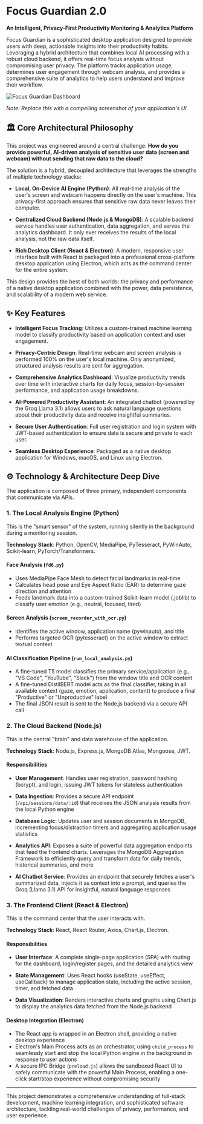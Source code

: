 # Focus Guardian 2.0

**An Intelligent, Privacy-First Productivity Monitoring & Analytics Platform**

Focus Guardian is a sophisticated desktop application designed to provide users with deep, actionable insights into their productivity habits. Leveraging a hybrid architecture that combines local AI processing with a robust cloud backend, it offers real-time focus analysis without compromising user privacy. The platform tracks application usage, determines user engagement through webcam analysis, and provides a comprehensive suite of analytics to help users understand and improve their workflow.

![Focus Guardian Dashboard](INSERT_YOUR_BEST_SCREENSHOT_HERE_e.g.,_Dashboard_or_Analytics.png)

*Note: Replace this with a compelling screenshot of your application's UI*

## 🏛️ Core Architectural Philosophy

This project was engineered around a central challenge: **How do you provide powerful, AI-driven analysis of sensitive user data (screen and webcam) without sending that raw data to the cloud?**

The solution is a hybrid, decoupled architecture that leverages the strengths of multiple technology stacks:

- **Local, On-Device AI Engine (Python)**: All real-time analysis of the user's screen and webcam happens directly on the user's machine. This privacy-first approach ensures that sensitive raw data never leaves their computer.

- **Centralized Cloud Backend (Node.js & MongoDB)**: A scalable backend service handles user authentication, data aggregation, and serves the analytics dashboard. It only ever receives the results of the local analysis, not the raw data itself.

- **Rich Desktop Client (React & Electron)**: A modern, responsive user interface built with React is packaged into a professional cross-platform desktop application using Electron, which acts as the command center for the entire system.

This design provides the best of both worlds: the privacy and performance of a native desktop application combined with the power, data persistence, and scalability of a modern web service.

## ✨ Key Features

- **Intelligent Focus Tracking**: Utilizes a custom-trained machine learning model to classify productivity based on application context and user engagement.

- **Privacy-Centric Design**: Real-time webcam and screen analysis is performed 100% on the user's local machine. Only anonymized, structured analysis results are sent for aggregation.

- **Comprehensive Analytics Dashboard**: Visualize productivity trends over time with interactive charts for daily focus, session-by-session performance, and application usage breakdowns.

- **AI-Powered Productivity Assistant**: An integrated chatbot (powered by the Groq Llama 3.1) allows users to ask natural language questions about their productivity data and receive insightful summaries.

- **Secure User Authentication**: Full user registration and login system with JWT-based authentication to ensure data is secure and private to each user.

- **Seamless Desktop Experience**: Packaged as a native desktop application for Windows, macOS, and Linux using Electron.

## ⚙️ Technology & Architecture Deep Dive

The application is composed of three primary, independent components that communicate via APIs.

### 1. The Local Analysis Engine (Python)

This is the "smart sensor" of the system, running silently in the background during a monitoring session.

**Technology Stack**: Python, OpenCV, MediaPipe, PyTesseract, PyWinAuto, Scikit-learn, PyTorch/Transformers.

#### Face Analysis (`fd6.py`)
- Uses MediaPipe Face Mesh to detect facial landmarks in real-time
- Calculates head pose and Eye Aspect Ratio (EAR) to determine gaze direction and attention
- Feeds landmark data into a custom-trained Scikit-learn model (.joblib) to classify user emotion (e.g., neutral, focused, tired)

#### Screen Analysis (`screen_recorder_with_ocr.py`)
- Identifies the active window, application name (pywinauto), and title
- Performs targeted OCR (pytesseract) on the active window to extract textual context

#### AI Classification Pipeline (`run_local_analysis.py`)
- A fine-tuned T5 model classifies the primary service/application (e.g., "VS Code", "YouTube", "Slack") from the window title and OCR content
- A fine-tuned DistilBERT model acts as the final classifier, taking in all available context (gaze, emotion, application, content) to produce a final "Productive" or "Unproductive" label
- The final JSON result is sent to the Node.js backend via a secure API call

### 2. The Cloud Backend (Node.js)

This is the central "brain" and data warehouse of the application.

**Technology Stack**: Node.js, Express.js, MongoDB Atlas, Mongoose, JWT.

#### Responsibilities

- **User Management**: Handles user registration, password hashing (bcrypt), and login, issuing JWT tokens for stateless authentication

- **Data Ingestion**: Provides a secure API endpoint (`/api/sessions/data/:id`) that receives the JSON analysis results from the local Python engine

- **Database Logic**: Updates user and session documents in MongoDB, incrementing focus/distraction timers and aggregating application usage statistics

- **Analytics API**: Exposes a suite of powerful data aggregation endpoints that feed the frontend charts. Leverages the MongoDB Aggregation Framework to efficiently query and transform data for daily trends, historical summaries, and more

- **AI Chatbot Service**: Provides an endpoint that securely fetches a user's summarized data, injects it as context into a prompt, and queries the Groq (Llama 3.1) API for insightful, natural language responses

### 3. The Frontend Client (React & Electron)

This is the command center that the user interacts with.

**Technology Stack**: React, React Router, Axios, Chart.js, Electron.

#### Responsibilities

- **User Interface**: A complete single-page application (SPA) with routing for the dashboard, login/register pages, and the detailed analytics view

- **State Management**: Uses React hooks (useState, useEffect, useCallback) to manage application state, including the active session, timer, and fetched data

- **Data Visualization**: Renders interactive charts and graphs using Chart.js to display the analytics data fetched from the Node.js backend

#### Desktop Integration (Electron)
- The React app is wrapped in an Electron shell, providing a native desktop experience
- Electron's Main Process acts as an orchestrator, using `child_process` to seamlessly start and stop the local Python engine in the background in response to user actions
- A secure IPC Bridge (`preload.js`) allows the sandboxed React UI to safely communicate with the powerful Main Process, enabling a one-click start/stop experience without compromising security

---

This project demonstrates a comprehensive understanding of full-stack development, machine learning integration, and sophisticated software architecture, tackling real-world challenges of privacy, performance, and user experience.